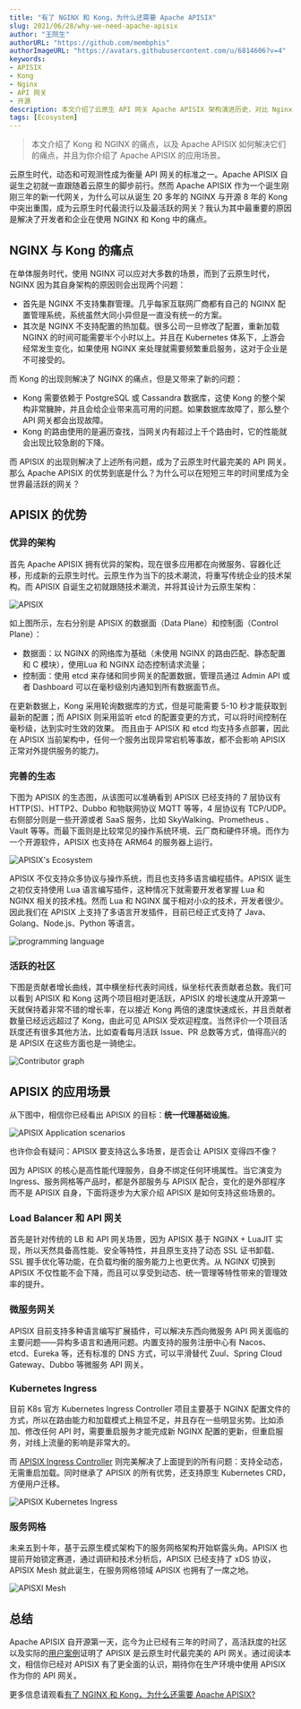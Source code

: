 ```yaml
---
title: "有了 NGINX 和 Kong，为什么还需要 Apache APISIX"
slug: 2021/06/28/why-we-need-apache-apisix
author: "王院生"
authorURL: "https://github.com/membphis"
authorImageURL: "https://avatars.githubusercontent.com/u/6814606?v=4"
keywords:
- APISIX
- Kong
- Nginx
- API 网关
- 开源
description: 本文介绍了云原生 API 网关 Apache APISIX 架构演进历史，对比 Nginx 和 Kong 这两个框架 Apache APISIX 的优势是什么，并且介绍 APISIX 未来的趋势。
tags: [Ecosystem]
---
```


> 本文介绍了 Kong 和 NGINX 的痛点，以及 Apache APISIX 如何解决它们的痛点，并且为你介绍了 Apache APISIX 的应用场景。

<!--truncate-->

云原生时代，动态和可观测性成为衡量 API 网关的标准之一。Apache APISIX 自诞生之初就一直跟随着云原生的脚步前行。然而 Apache APISIX 作为一个诞生刚刚三年的新一代网关，为什么可以从诞生 20 多年的 NGINX 与开源 8 年的 Kong 中突出重围，成为云原生时代最流行以及最活跃的网关？我认为其中最重要的原因是解决了开发者和企业在使用 NGINX 和 Kong 中的痛点。

## NGINX 与 Kong 的痛点

在单体服务时代，使用 NGINX 可以应对大多数的场景，而到了云原生时代，NGINX 因为其自身架构的原因则会出现两个问题：

- 首先是 NGINX 不支持集群管理。几乎每家互联网厂商都有自己的 NGINX 配置管理系统，系统虽然大同小异但是一直没有统一的方案。
- 其次是 NGINX 不支持配置的热加载。很多公司一旦修改了配置，重新加载 NGINX 的时间可能需要半个小时以上。并且在 Kubernetes 体系下，上游会经常发生变化，如果使用 NGINX 来处理就需要频繁重启服务，这对于企业是不可接受的。

而 Kong 的出现则解决了 NGINX 的痛点，但是又带来了新的问题：

- Kong 需要依赖于 PostgreSQL 或 Cassandra 数据库，这使 Kong 的整个架构非常臃肿，并且会给企业带来高可用的问题。如果数据库故障了，那么整个 API 网关都会出现故障。
- Kong 的路由使用的是遍历查找，当网关内有超过上千个路由时，它的性能就会出现比较急剧的下降。

而 APISIX 的出现则解决了上述所有问题，成为了云原生时代最完美的 API 网关。那么 Apache APISIX 的优势到底是什么？为什么可以在短短三年的时间里成为全世界最活跃的网关？

## APISIX 的优势

### 优异的架构

首先 Apache APISIX 拥有优异的架构，现在很多应用都在向微服务、容器化迁移，形成新的云原生时代。云原生作为当下的技术潮流，将重写传统企业的技术架构。而 APISIX 自诞生之初就跟随技术潮流，并将其设计为云原生架构：

![APISIX](https://static.apiseven.com/2022/blog/0729/1.png)

如上图所示，左右分别是 APISIX 的数据面（Data Plane）和控制面（Control Plane）：

- 数据面：以 NGINX 的网络库为基础（未使用 NGINX 的路由匹配、静态配置和 C 模块），使用Lua 和 NGINX 动态控制请求流量；
- 控制面：使用 etcd 来存储和同步网关的配置数据，管理员通过 Admin API 或者 Dashboard 可以在毫秒级别内通知到所有数据面节点。

在更新数据上，Kong 采用轮询数据库的方式，但是可能需要 5-10 秒才能获取到最新的配置；而 APISIX 则采用监听 etcd 的配置变更的方式，可以将时间控制在毫秒级，达到实时生效的效果。
而且由于 APISIX 和 etcd 均支持多点部署，因此在 APISIX 当前架构中，任何一个服务出现异常宕机等事故，都不会影响 APISIX 正常对外提供服务的能力。

### 完善的生态

下图为 APISIX 的生态图，从该图可以准确看到 APISIX 已经支持的 7 层协议有 HTTP(S)、HTTP2、Dubbo 和物联网协议 MQTT 等等，4 层协议有 TCP/UDP。
右侧部分则是一些开源或者 SaaS 服务，比如 SkyWalking、Prometheus 、Vault 等等。而最下面则是比较常见的操作系统环境、云厂商和硬件环境。而作为一个开源软件，APISIX 也支持在 ARM64 的服务器上运行。

![APISIX's Ecosystem](https://static.apiseven.com/2022/blog/0729/2.PNG)

APISIX 不仅支持众多协议与操作系统，而且也支持多语言编程插件。APISIX 诞生之初仅支持使用 Lua 语言编写插件，这种情况下就需要开发者掌握 Lua 和 NGINX 相关的技术栈。然而 Lua 和 NGINX 属于相对小众的技术，开发者很少。因此我们在 APISIX 上支持了多语言开发插件，目前已经正式支持了 Java、Golang、Node.js、Python 等语言。

![programming language](https://static.apiseven.com/2022/blog/0729/3.png)

### 活跃的社区

下图是贡献者增长曲线，其中横坐标代表时间线，纵坐标代表贡献者总数。我们可以看到 APISIX 和 Kong 这两个项目相对更活跃，APISIX 的增长速度从开源第一天就保持着非常不错的增长率，在以接近 Kong 两倍的速度快速成长，并且贡献者数量已经远远超过了 Kong，由此可见 APISIX 受欢迎程度。当然评价一个项目活跃度还有很多其他方法，比如查看每月活跃 Issue、PR 总数等方式，值得高兴的是 APISIX 在这些方面也是一骑绝尘。

![Contributor graph](https://static.apiseven.com/2022/blog/0729/4.png)

## APISIX 的应用场景

从下图中，相信你已经看出 APISIX 的目标：**统一代理基础设施**。

![APISIX Application scenarios](https://static.apiseven.com/2022/blog/0729/5.png)

也许你会有疑问：APISIX 要支持这么多场景，是否会让 APISIX 变得四不像？

因为 APISIX 的核心是高性能代理服务，自身不绑定任何环境属性。当它演变为 Ingress、服务网格等产品时，都是外部服务与 APISIX 配合，变化的是外部程序而不是 APISIX 自身，下面将逐步为大家介绍 APISIX 是如何支持这些场景的。

### Load Balancer 和 API 网关

首先是针对传统的 LB 和 API 网关场景，因为 APISIX 基于 NGINX + LuaJIT 实现，所以天然具备高性能、安全等特性，并且原生支持了动态 SSL 证书卸载、SSL 握手优化等功能，在负载均衡的服务能力上也更优秀。从 NGINX 切换到 APISIX 不仅性能不会下降，而且可以享受到动态、统一管理等特性带来的管理效率的提升。

### 微服务网关

APISIX 目前支持多种语言编写扩展插件，可以解决东西向微服务 API 网关面临的主要问题——异构多语言和通用问题。内置支持的服务注册中心有 Nacos、etcd、Eureka 等，还有标准的 DNS 方式，可以平滑替代 Zuul、Spring Cloud Gateway、Dubbo 等微服务 API 网关。

### Kubernetes Ingress

目前 K8s 官方 Kubernetes Ingress Controller 项目主要基于 NGINX 配置文件的方式，所以在路由能力和加载模式上稍显不足，并且存在一些明显劣势。比如添加、修改任何 API 时，需要重启服务才能完成新 NGINX 配置的更新，但重启服务，对线上流量的影响是非常大的。

而 [APISIX Ingress Controller](https://apisix.apache.org/zh/docs/ingress-controller/getting-started/) 则完美解决了上面提到的所有问题：支持全动态，无需重启加载。同时继承了 APISIX 的所有优势，还支持原生 Kubernetes CRD，方便用户迁移。

![APISIX Kubernetes Ingress](https://static.apiseven.com/2022/blog/0729/6.png)

### 服务网格

未来五到十年，基于云原生模式架构下的服务网格架构开始崭露头角。APISIX 也提前开始锁定赛道，通过调研和技术分析后，APISIX 已经支持了 xDS 协议，APISIX Mesh 就此诞生，在服务网格领域  APISIX 也拥有了一席之地。

![APISXI Mesh](https://static.apiseven.com/2022/blog/0729/7.png)

## 总结

Apache APISIX 自开源第一天，迄今为止已经有三年的时间了，高活跃度的社区以及实际的[用户案例](https://apisix.apache.org/zh/blog/tags/case-studies/)证明了 APISIX 是云原生时代最完美的 API 网关。通过阅读本文，相信你已经对 APISIX 有了更全面的认识，期待你在生产环境中使用 APISIX 作为你的 API 网关。

更多信息请观看[有了 NGINX 和 Kong，为什么还需要 Apache APISIX?](https://www.bilibili.com/video/BV1w54y1V73Z?p=1&share_medium=android&share_plat=android&share_source=COPY&share_tag=s_i&timestamp=1621812452&unique_k=PEusrt)
